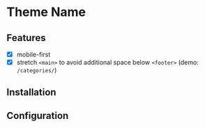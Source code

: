 # Theme Name

## Features

- [x] mobile-first
- [x] stretch `<main>` to avoid additional space below `<footer>` (demo: `/categories/`)

## Installation

## Configuration
